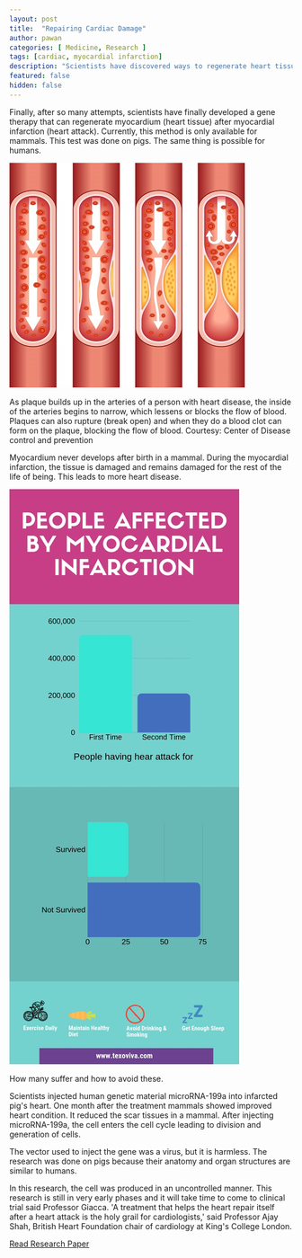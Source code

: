 ```yaml
---
layout: post
title:  "Repairing Cardiac Damage"
author: pawan
categories: [ Medicine, Research ]
tags: [cardiac, myocardial infarction]
description: "Scientists have discovered ways to regenerate heart tissue. This is still in the early phases but has the potential to help millions of people who suffer from heart disease. This research was conducted on pigs but the same could be applied to humans."
featured: false
hidden: false
---
```


Finally, after so many attempts, scientists have finally developed a gene therapy that can regenerate myocardium (heart tissue) after myocardial infarction (heart attack). Currently, this method is only available for mammals. This test was done on pigs. The same thing is possible for humans.

![Build up of heart attack](/assets/images/heartattack.jpg "Heart vessel blocked Image")

As plaque builds up in the arteries of a person with heart disease, the inside of the arteries begins to narrow, which lessens or blocks the flow of blood. Plaques can also rupture (break open) and when they do a blood clot can form on the plaque, blocking the flow of blood.
Courtesy: Center of Disease control and prevention

Myocardium never develops after birth in a mammal. During the myocardial infarction, the tissue is damaged and remains damaged for the rest of the life of being. This leads to more heart disease.

![How many suffer from heart attack and suvive](/assets/images/heart_attack_infographics.jpg "Infographics")

How many suffer and how to avoid these.

Scientists injected human genetic material microRNA-199a into infarcted pig&#39;s heart. One month after the treatment mammals showed improved heart condition. It reduced the scar tissues in a mammal. After injecting microRNA-199a, the cell enters the cell cycle leading to division and generation of cells.

The vector used to inject the gene was a virus, but it is harmless. The research was done on pigs because their anatomy and organ structures are similar to humans.

In this research, the cell was produced in an uncontrolled manner. This research is still in very early phases and it will take time to come to clinical trial said Professor Giacca. &#39;A treatment that helps the heart repair itself after a heart attack is the holy grail for cardiologists,&#39; said Professor Ajay Shah, British Heart Foundation chair of cardiology at King&#39;s College London.

[Read Research Paper](https://www.nature.com/articles/s41586-019-1191-6)